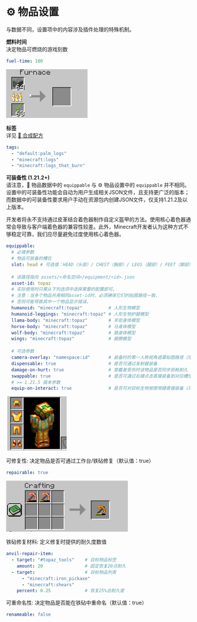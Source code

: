 # ⚙️ 物品设置  
与数据不同，设置项中的内容涉及插件处理的特殊机制。  

**燃料时间**  
决定物品可燃烧的游戏刻数  

```yaml
fuel-time: 100
```  

![](picture/cook.png)

**标签**  
详见 [📖 合成配方](add_new_content/recipe.md)

```yaml
tags:
  - "default:palm_logs"
  - "minecraft:logs"
  - "minecraft:logs_that_burn"
```  

**可装备性 (1.21.2+)**  
请注意，🔢 物品数据中的 `equippable` 与 ⚙️ 物品设置中的 `equippable` 并不相同。设置中的可装备性功能会自动为用户生成相关JSON文件，且支持更广泛的版本；而数据中的可装备性要求用户手动在资源包内创建JSON文件，仅支持1.21.2及以上版本。  

开发者将永不支持通过皮革结合着色器制作自定义盔甲的方法。使用核心着色器通常会导致与客户端着色器的兼容性较差。此外，Minecraft开发者认为这种方式不够稳定可靠，我们应尽量避免过度使用核心着色器。  

```yaml
equippable:
  # 必填参数
  # 物品可装备的槽位
  slot: head # 可选值：HEAD（头部）/ CHEST（胸部）/ LEGS（腿部）/ FEET（脚部）/ BODY（身体）/ MAIN_HAND（主手）/ OFF_HAND（副手）/ SADDLE（鞍具）
  
  # 该路径指向 assets/<命名空间>/equipment/<id>.json
  asset-id: topaz
  # 实际使用时只需从下列选项中选择需要的配置即可。
  # 注意：当多个物品共用相同asset-id时，必须确保它们的贴图路径一致，
  # 否则可能导致其中一个物品显示错误。
  humanoid: "minecraft:topaz"          # 人形生物模型
  humanoid-leggings: "minecraft:topaz" # 人形生物护腿模型
  llama-body: "minecraft:topaz"        # 羊驼身体模型
  horse-body: "minecraft:topaz"        # 马身体模型
  wolf-body: "minecraft:topaz"         # 狼身体模型
  wings: "minecraft:topaz"             # 翅膀模型
  
  # 可选参数
  camera-overlay: "namespace:id"       # 装备时的第一人称视角遮罩贴图路径（位于assets/<命名空间>/textures/<id>）
  dispensable: true                    # 是否可通过发射器装备
  damage-on-hurt: true                 # 穿戴者受伤时该物品是否同步损耗耐久
  swappable: true                      # 是否可通过右键点击直接装备到对应槽位
  # >= 1.21.5 版本参数
  equip-on-interact: true              # 是否可对目标生物按使用键直接装备（只要该物品能装备到目标生物上）
```

![](picture/armor.png)

可修复性:
决定物品是否可通过工作台/铁砧修复（默认值：true）

```yaml
repairable: true
```

![](picture/recipe.png)

铁砧修复材料:
定义修复时提供的耐久度数值

```yaml
anvil-repair-item:
  - target: "#topaz_tools"    # 目标物品标签
    amount: 20                # 固定恢复20点耐久
  - target:                   # 目标物品列表
      - "minecraft:iron_pickaxe"
      - "minecraft:shears"
    percent: 0.25             # 恢复25%总耐久度
```

可重命名性:
决定物品是否能在铁砧中重命名（默认值：true）

```yaml
renameable: false
```
